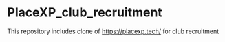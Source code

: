 # PlaceXP_club_recruitment
This repository includes clone of https://placexp.tech/ for club recruitment
